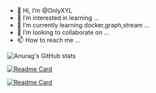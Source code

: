 - 👋 Hi, I’m @OnlyXYL
- 👀 I’m interested in learning ...
- 🌱 I’m currently learning docker,graph,stream ...
- 💞️ I’m looking to collaborate on ...
- 📫 How to reach me ...

![Anurag's GitHub stats](https://github-readme-stats.vercel.app/api?username=OnlyXYL&count_private=true&show_icons=true&theme=radical)

[![Readme Card](https://github-readme-stats.vercel.app/api/pin/?username=OnlyXYL&repo=widdo&&show_owner=true)](https://github.com/OnlyXYL/widdo)

[![Readme Card](https://github-readme-stats.vercel.app/api/pin/?username=OnlyXYL&repo=WiklGraph&&show_owner=true)](https://github.com/OnlyXYL/WiklGraph)
<!---
OnlyXYL/OnlyXYL is a ✨ special ✨ repository because its `README.md` (this file) appears on your GitHub profile.
You can click the Preview link to take a look at your changes.
--->
